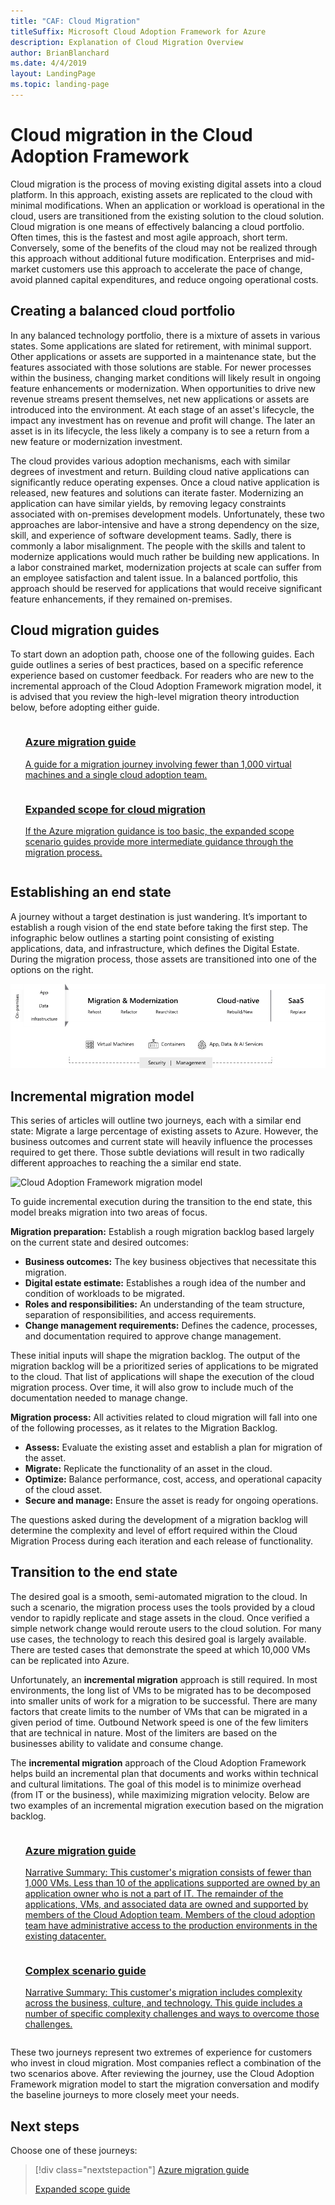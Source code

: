 ```yaml
---
title: "CAF: Cloud Migration"
titleSuffix: Microsoft Cloud Adoption Framework for Azure
description: Explanation of Cloud Migration Overview
author: BrianBlanchard
ms.date: 4/4/2019
layout: LandingPage
ms.topic: landing-page
---
```


# Cloud migration in the Cloud Adoption Framework

Cloud migration is the process of moving existing digital assets into a cloud platform. In this approach, existing assets are replicated to the cloud with minimal modifications. When an application or workload is operational in the cloud, users are transitioned from the existing solution to the cloud solution. Cloud migration is one means of effectively balancing a cloud portfolio. Often times, this is the fastest and most agile approach, short term. Conversely, some of the benefits of the cloud may not be realized through this approach without additional future modification. Enterprises and mid-market customers use this approach to accelerate the pace of change, avoid planned capital expenditures, and reduce ongoing operational costs.

## Creating a balanced cloud portfolio

In any balanced technology portfolio, there is a mixture of assets in various states. Some applications are slated for retirement, with minimal support. Other applications or assets are supported in a maintenance state, but the features associated with those solutions are stable. For newer processes within the business, changing market conditions will likely result in ongoing feature enhancements or modernization. When opportunities to drive new revenue streams present themselves, net new applications or assets are introduced into the environment. At each stage of an asset's lifecycle, the impact any investment has on revenue and profit will change. The later an asset is in its lifecycle, the less likely a company is to see a return from a new feature or modernization investment.

The cloud provides various adoption mechanisms, each with similar degrees of investment and return. Building cloud native applications can significantly reduce operating expenses. Once a cloud native application is released, new features and solutions can iterate faster. Modernizing an application can have similar yields, by removing legacy constraints associated with on-premises development models. Unfortunately, these two approaches are labor-intensive and have a strong dependency on the size, skill, and experience of software development teams. Sadly, there is commonly a labor misalignment. The people with the skills and talent to modernize applications would much rather be building new applications. In a labor constrained market, modernization projects at scale can suffer from an employee satisfaction and talent issue. In a balanced portfolio, this approach should be reserved for applications that would receive significant feature enhancements, if they remained on-premises.

## Cloud migration guides

To start down an adoption path, choose one of the following guides. Each guide outlines a series of best practices, based on a specific reference experience based on customer feedback. For readers who are new to the incremental approach of the Cloud Adoption Framework migration model, it is advised that you review the high-level migration theory introduction below, before adopting either guide.

<!-- markdownlint-disable MD033 -->

<ul class="panelContent cardsZ">
<li style="display: flex; flex-direction: column;">
    <a href="./azure-migration-guide/overview.md" style="display: flex; flex-direction: column; flex: 1 0 auto;">
        <div class="cardSize" style="flex: 1 0 auto; display: flex;">
            <div class="cardPadding" style="display: flex;">
                <div class="card">
                    <div class="cardText">
                        <h3>Azure migration guide</h3>
                        <p>A guide for a migration journey involving fewer than 1,000 virtual machines and a single cloud adoption team.</p>
                    </div>
                </div>
            </div>
        </div>
    </a>
</li>
<li style="display: flex; flex-direction: column;">
    <a href="./expanded-scope/overview.md" style="display: flex; flex-direction: column; flex: 1 0 auto;">
        <div class="cardSize" style="flex: 1 0 auto; display: flex;">
            <div class="cardPadding" style="display: flex;">
                <div class="card">
                    <div class="cardText">
                        <h3>Expanded scope for cloud migration</h3>
                        <p>If the Azure migration guidance is too basic, the expanded scope scenario guides provide more intermediate guidance through the migration process.</p>
                    </div>
                </div>
            </div>
        </div>
    </a>
</li>
</ul>

<!-- markdownlint-enable MD033 -->

## Establishing an end state

A journey without a target destination is just wandering. It’s important to establish a rough vision of the end state before taking the first step. The infographic below outlines a starting point consisting of existing applications, data, and infrastructure, which defines the Digital Estate. During the migration process, those assets are transitioned into one of the options on the right.

![Infographic of the migration options](../_images/migration/migration-options.png)

## Incremental migration model

This series of articles will outline two journeys, each with a similar end state: Migrate a large percentage of existing assets to Azure. However, the business outcomes and current state will heavily influence the processes required to get there. Those subtle deviations will result in two radically different approaches to reaching the a similar end state.

![Cloud Adoption Framework migration model](../_images/operational-transformation-migrate.png)

To guide incremental execution during the transition to the end state, this model breaks migration into two areas of focus.

**Migration preparation:** Establish a rough migration backlog based largely on the current state and desired outcomes:

- **Business outcomes:** The key business objectives that necessitate this migration.
- **Digital estate estimate:** Establishes a rough idea of the number and condition of workloads to be migrated.
- **Roles and responsibilities:** An understanding of the team structure, separation of responsibilities, and access requirements.
- **Change management requirements:** Defines the cadence, processes, and documentation required to approve change management.

These initial inputs will shape the migration backlog. The output of the migration backlog will be a prioritized series of applications to be migrated to the cloud. That list of applications will shape the execution of the cloud migration process. Over time, it will also grow to include much of the documentation needed to manage change.

**Migration process:** All activities related to cloud migration will fall into one of the following processes, as it relates to the Migration Backlog.

- **Assess:** Evaluate the existing asset and establish a plan for migration of the asset.
- **Migrate:** Replicate the functionality of an asset in the cloud.
- **Optimize:** Balance performance, cost, access, and operational capacity of the cloud asset.
- **Secure and manage:** Ensure the asset is ready for ongoing operations.

The questions asked during the development of a migration backlog will determine the complexity and level of effort required within the Cloud Migration Process during each iteration and each release of functionality.

## Transition to the end state

The desired goal is a smooth, semi-automated migration to the cloud. In such a scenario, the migration process uses the tools provided by a cloud vendor to rapidly replicate and stage assets in the cloud. Once verified a simple network change would reroute users to the cloud solution. For many use cases, the technology to reach this desired goal is largely available. There are tested cases that demonstrate the speed at which 10,000 VMs can be replicated into Azure.

Unfortunately, an **incremental migration** approach is still required. In most environments, the long list of VMs to be migrated has to be decomposed into smaller units of work for a migration to be successful. There are many factors that create limits to the number of VMs that can be migrated in a given period of time. Outbound Network speed is one of the few limiters that are technical in nature. Most of the limiters are based on the businesses ability to validate and consume change.

The **incremental migration** approach of the Cloud Adoption Framework helps build an incremental plan that documents and works within technical and cultural limitations. The goal of this model is to minimize overhead (from IT or the business), while maximizing migration velocity. Below are two examples of an incremental migration execution based on the migration backlog.

<!-- TODO: 
    Describe the paths, focusing on key differences
    Show an image of the decomposition of the Migration Backlog into Releases and or Iterations
    Describe the current state that suggested that path
     -->

<!-- TODO: 
## Choosing the right journey

The following two journeys outline migration experiences aligned to the narrative of two fictional customers. Choose the journey that best aligns to your current objectives and constraints to establish a baseline for your own migration plan.

**Simple migration:** Rapid migration approach with little overhead.

Narrative Summary: This approach consists of fewer than 1,000 VMs. Less than 10 of the applications supported are owned by an application owner who is not a part of IT. The remainder of the applications, VMs, and associated data are owned and supported by members of the Cloud Adoption team. Members of the Cloud Adoption team have administrative access to the production environments in the existing datacenter.

![Example of Incremental migration evolutions](../../_images/migration/incremental-migration-example.png)

**Complex migration:** Longer term migration with greater rigor in areas of change management, and deeper process controls

Narrative Summary: This approach consists of fewer than 10,000 VMs. Applications are supported by a number of business and IT Application Owners. Central IT has established governance best practices, but prioritizes innovation over control. Administrative access to production environments is dispersed across business units to create separation of responsibility.

![Example of Incremental migration evolutions](../../_images/migration/incremental-migration-example.png)

-->

<!-- markdownlint-disable MD033 -->

<ul class="panelContent cardsZ">
<li style="display: flex; flex-direction: column;">
    <a href="./azure-migration-guide/overview.md" style="display: flex; flex-direction: column; flex: 1 0 auto;">
        <div class="cardSize" style="flex: 1 0 auto; display: flex;">
            <div class="cardPadding" style="display: flex;">
                <div class="card">
                    <div class="cardText">
                        <h3>Azure migration guide</h3>
                        <p>Narrative Summary: This customer's migration consists of fewer than 1,000 VMs. Less than 10 of the applications supported are owned by an application owner who is not a part of IT. The remainder of the applications, VMs, and associated data are owned and supported by members of the Cloud Adoption team. Members of the cloud adoption team have administrative access to the production environments in the existing datacenter.</p>
                    </div>
                </div>
            </div>
        </div>
    </a>
</li>
<li style="display: flex; flex-direction: column;">
    <a href="./expanded-scope/overview.md" style="display: flex; flex-direction: column; flex: 1 0 auto;">
        <div class="cardSize" style="flex: 1 0 auto; display: flex;">
            <div class="cardPadding" style="display: flex;">
                <div class="card">
                    <div class="cardText">
                        <h3>Complex scenario guide</h3>
                        <p>Narrative Summary: This customer's migration includes complexity across the business, culture, and technology. This guide includes a number of specific complexity challenges and ways to overcome those challenges.</p>
                    </div>
                </div>
            </div>
        </div>
    </a>
</li>
</ul>

<!-- markdownlint-enable MD033 -->

These two journeys represent two extremes of experience for customers who invest in cloud migration. Most companies reflect a combination of the two scenarios above. After reviewing the journey, use the Cloud Adoption Framework migration model to start the migration conversation and modify the baseline journeys to more closely meet your needs.

## Next steps

Choose one of these journeys:

> [!div class="nextstepaction"]
> [Azure migration guide](./azure-migration-guide/index.md)
>
> [Expanded scope guide](./expanded-scope/index.md)
